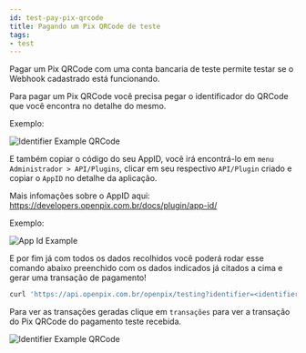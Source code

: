 ```yaml
---
id: test-pay-pix-qrcode
title: Pagando um Pix QRCode de teste
tags:
- test
---
```


Pagar um Pix QRCode com uma conta bancaria de teste permite testar se o Webhook cadastrado está funcionando.

Para pagar um Pix QRCode você precisa pegar o identificador do QRCode que você encontra no detalhe do mesmo.

Exemplo:

![Identifier Example QRCode](/img/identifier-ex-qrcode.png)

E também copiar o código do seu AppID, você irá encontrá-lo em `menu Administrador > API/Plugins`, clicar em seu respectivo `API/Plugin` criado e copiar o `AppID` no detalhe da aplicação.

Mais infomações sobre o AppID aqui: https://developers.openpix.com.br/docs/plugin/app-id/

Exemplo:

![App Id Example](/img/app-id-ex.png)

E por fim já com todos os dados recolhidos você poderá rodar esse comando abaixo preenchido com os dados indicados já citados a cima e gerar uma transação de pagamento!

```jsx
curl 'https://api.openpix.com.br/openpix/testing?identifier=<identifier>' -H 'Authorization: <appID>'
```

Para ver as transações geradas clique em `transações` para ver a transação do Pix QRCode do pagamento teste recebida. 

![Identifier Example QRCode](/img/transaction-ex.png)